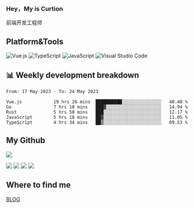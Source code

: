 ### Hey，My is Curtion
前端开发工程师
## Platform&Tools

![Vue.js](https://img.shields.io/badge/-Vue.js-4FC08D?style=flat-square&logo=Vue.js&logoColor=white)
![TypeScript](https://img.shields.io/badge/-TypeScript-007ACC?style=flat-square&logo=typescript&logoColor=white)
![JavaScript](https://img.shields.io/badge/-JavaScript-F7DF1E?style=flat-square&logo=javascript&logoColor=black)
![Visual Studio Code](https://img.shields.io/badge/-VSCode-007ACC?style=flat-square&logo=Visual-Studio-Code&logoColor=white)

## 📊 Weekly development breakdown

<!--START_SECTION:waka-->

```text
From: 17 May 2023 - To: 24 May 2023

Vue.js            19 hrs 26 mins  ██████████░░░░░░░░░░░░░░░   40.48 %
Go                7 hrs 10 mins   ███▓░░░░░░░░░░░░░░░░░░░░░   14.94 %
Rust              5 hrs 50 mins   ███░░░░░░░░░░░░░░░░░░░░░░   12.17 %
JavaScript        5 hrs 18 mins   ██▓░░░░░░░░░░░░░░░░░░░░░░   11.05 %
TypeScript        4 hrs 34 mins   ██▒░░░░░░░░░░░░░░░░░░░░░░   09.53 %
```

<!--END_SECTION:waka-->

## My Github

![](http://github-profile-summary-cards.vercel.app/api/cards/profile-details?username=curtion&theme=nord_bright)

![](http://github-profile-summary-cards.vercel.app/api/cards/stats?username=curtion&theme=nord_bright)
![](http://github-profile-summary-cards.vercel.app/api/cards/productive-time?username=curtion&theme=nord_bright&utcOffset=8)
![](http://github-profile-summary-cards.vercel.app/api/cards/repos-per-language?username=curtion&theme=nord_bright)
![](http://github-profile-summary-cards.vercel.app/api/cards/most-commit-language?username=curtion&theme=nord_bright)

## Where to find me

[BLOG](https://blog.3gxk.net)

